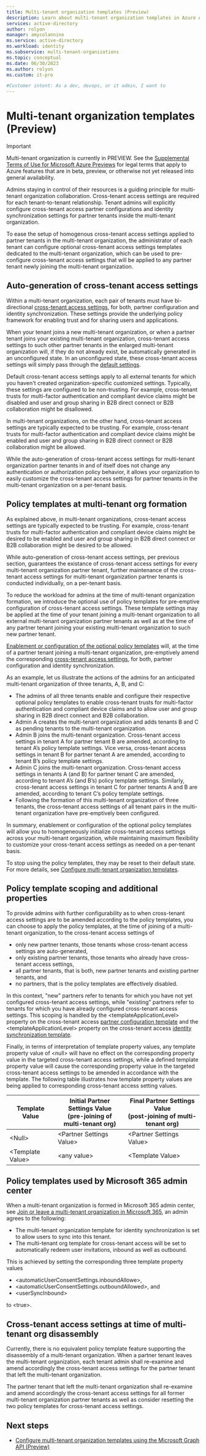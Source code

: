 ```yaml
---
title: Multi-tenant organization templates (Preview)
description: Learn about multi-tenant organization templates in Azure Active Directory.
services: active-directory
author: rolyon
manager: amycolannino
ms.service: active-directory
ms.workload: identity
ms.subservice: multi-tenant-organizations
ms.topic: conceptual
ms.date: 06/30/2023
ms.author: rolyon
ms.custom: it-pro

#Customer intent: As a dev, devops, or it admin, I want to
---
```


# Multi-tenant organization templates (Preview)

> [!IMPORTANT]
> Multi-tenant organization is currently in PREVIEW.
> See the [Supplemental Terms of Use for Microsoft Azure Previews](https://azure.microsoft.com/support/legal/preview-supplemental-terms/) for legal terms that apply to Azure features that are in beta, preview, or otherwise not yet released into general availability.

Admins staying in control of their resources is a guiding principle for multi-tenant organization collaboration. Cross-tenant access settings are required for each tenant-to-tenant relationship. Tenant admins will explicitly configure cross-tenant access partner configurations and identity synchronization settings for partner tenants inside the multi-tenant organization.

To ease the setup of homogenous cross-tenant access settings applied to partner tenants in the multi-tenant organization, the administrator of each tenant can configure optional cross-tenant access settings templates dedicated to the multi-tenant organization, which can be used to pre-configure cross-tenant access settings that will be applied to any partner tenant newly joining the multi-tenant organization.

## Auto-generation of cross-tenant access settings

Within a multi-tenant organization, each pair of tenants must have bi-directional [cross-tenant access settings](../external-identities/cross-tenant-access-settings-b2b-collaboration.md), for both, partner configuration and identity synchronization. These settings provide the underlying policy framework for enabling trust and for sharing users and applications.

When your tenant joins a new multi-tenant organization, or when a partner tenant joins your existing multi-tenant organization, cross-tenant access settings to such other partner tenants in the enlarged multi-tenant organization will, if they do not already exist, be automatically generated in an unconfigured state. In an unconfigured state, these cross-tenant access settings will simply pass through the [default settings](../external-identities/cross-tenant-access-settings-b2b-collaboration.md#configure-default-settings).

Default cross-tenant access settings apply to all external tenants for which you haven't created organization-specific customized settings. Typically, these settings are configured to be non-trusting. For example, cross-tenant trusts for multi-factor authentication and compliant device claims might be disabled and user and group sharing in B2B direct connect or B2B collaboration might be disallowed.

In multi-tenant organizations, on the other hand, cross-tenant access settings are typically expected to be trusting. For example, cross-tenant trusts for multi-factor authentication and compliant device claims might be enabled and user and group sharing in B2B direct connect or B2B collaboration might be allowed.

While the auto-generation of cross-tenant access settings for multi-tenant organization partner tenants in and of itself does not change any authentication or authorization policy behavior, it allows your organization to easily customize the cross-tenant access settings for partner tenants in the multi-tenant organization on a per-tenant basis.

## Policy templates at multi-tenant org formation

As explained above, in multi-tenant organizations, cross-tenant access settings are typically expected to be trusting. For example, cross-tenant trusts for multi-factor authentication and compliant device claims might be desired to be enabled and user and group sharing in B2B direct connect or B2B collaboration might be desired to be allowed.

While auto-generation of cross-tenant access settings, per previous section, guarantees the existance of cross-tenant access settings for every multi-tenant organization partner tenant, further maintenance of the cross-tenant access settings for multi-tenant organization partner tenants is conducted individually, on a per-tenant basis.

To reduce the workload for admins at the time of multi-tenant organization formation, we introduce the optional use of policy templates for pre-emptive configuration of cross-tenant access settings. These template settings may be applied at the time of your tenant joining a multi-tenant organization to all external multi-tenant organization partner tenants as well as at the time of any partner tenant joining your existing multi-tenant organization to such new partner tenant.

[Enablement or configuration of the optional policy templates](multi-tenant-organization-configure-templates.md) will, at the time of a partner tenant joining a multi-tenant organization, pre-emptively amend the corresponding [cross-tenant access settings](../external-identities/cross-tenant-access-settings-b2b-collaboration.md), for both, partner configuration and identity synchronization.

As an example, let us illustrate the actions of the admins for an anticipated multi-tenant organization of three tenants, A, B, and C:

- The admins of all three tenants enable and configure their respective optional policy templates to enable cross-tenant trusts for multi-factor authentication and compliant device claims and to allow user and group sharing in B2B direct connect and B2B collaboration.
- Admin A creates the multi-tenant organization and adds tenants B and C as pending tenants to the multi-tenant organization.
- Admin B joins the multi-tenant organization. Cross-tenant access settings in tenant A for partner tenant B are amended, according to tenant A’s policy template settings. Vice versa, cross-tenant access settings in tenant B for partner tenant A are amended, according to tenant B’s policy template settings.
- Admin C joins the multi-tenant organization. Cross-tenant access settings in tenants A (and B) for partner tenant C are amended, according to tenant A’s (and B’s) policy template settings. Similarly, cross-tenant access settings in tenant C for partner tenants A and B are amended, according to tenant C’s policy template settings.
- Following the formation of this multi-tenant organization of three tenants, the cross-tenant access settings of all tenant pairs in the multi-tenant organization have pre-emptively been configured.

In summary, enablement or configuration of the optional policy templates will allow you to homogeneously initialize cross-tenant access settings across your multi-tenant organization, while maintaining maximum flexibility to customize your cross-tenant access settings as needed on a per-tenant basis.

To stop using the policy templates, they may be reset to their default state. For more details, see [Configure multi-tenant organization templates](multi-tenant-organization-configure-templates.md).

## Policy template scoping and additional properties

To provide admins with further configurability as to when cross-tenant access settings are to be amended according to the policy templates, you can choose to apply the policy templates, at the time of joining of a multi-tenant organization, to the cross-tenant access settings of

- only new partner tenants, those tenants whose cross-tenant access settings are auto-generated,
- only existing partner tenants, those tenants who already have cross-tenant access settings,
- all partner tenants, that is both, new partner tenants and existing partner tenants, and 
- no partners, that is the policy templates are effectively disabled.

In this context, "new" partners refer to tenants for which you have not yet configured cross-tenant access settings, while "existing" partners refer to tenants for which you have already configured cross-tenant access settings. This scoping is handled by the &lt;templateApplicationLevel&gt; property on the cross-tenant access [partner configuration template](/graph/api/resources/multitenantorganizationpartnerconfigurationtemplate?branch=pr-en-us-21123) and the &lt;templateApplicationLevel&gt; property on the cross-tenant access [identity synchronization template](/graph/api/resources/multitenantorganizationidentitysyncpolicytemplate?branch=pr-en-us-21123).

Finally, in terms of interpretation of template property values, any template property value of &lt;null&gt; will have no effect on the corresponding property value in the targeted cross-tenant access settings, while a defined template property value will cause the corresponding property value in the targeted cross-tenant access settings to be amended in accordance with the template. The following table illustrates how template property values are being applied to corresponding cross-tenant access setting values.

| Template Value | Initial Partner Settings Value<br/>(pre-joining of multi-tenant org) | Final Partner Settings Value<br/>(post-joining of multi-tenant org) |
| --- | --- | --- |
| &lt;Null&gt; | &lt;Partner Settings Value&gt; | &lt;Partner Settings Value&gt; |
| &lt;Template Value&gt; | &lt;any value&gt; | &lt;Template Value&gt; |

## Policy templates used by Microsoft 365 admin center

When a multi-tenant organization is formed in Microsoft 365 admin center, see [Join or leave a multi-tenant organization in Microsoft 365](/microsoft-365/enterprise/join-leave-multi-tenant-org?branch=mikeplum-mto), an admin agrees to the following:

- The multi-tenant organization template for identity synchronization is set to allow users to sync into this tenant.
- The multi-tenant org template for cross-tenant access will be set to automatically redeem user invitations, inbound as well as outbound.

This is achieved by setting the corresponding three template property values

- &lt;automaticUserConsentSettings.inboundAllowe&gt;,
- &lt;automaticUserConsentSettings.outboundAllowed&gt;, and
- &lt;userSyncInbound&gt;

to &lt;true&gt;.

## Cross-tenant access settings at time of multi-tenant org disassembly

Currently, there is no equivalent policy template feature supporting the disassembly of a multi-tenant organization. When a partner tenant leaves the multi-tenant organization, each tenant admin shall re-examine and amend accordingly the cross-tenant access settings for the partner tenant that left the multi-tenant organization.

The partner tenant that left the multi-tenant organization shall re-examine and amend accordingly the cross-tenant access settings for all former multi-tenant organization partner tenants as well as consider resetting the two policy templates for cross-tenant access settings.

## Next steps

- [Configure multi-tenant organization templates using the Microsoft Graph API (Preview)](./multi-tenant-organization-configure-templates.md)
